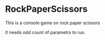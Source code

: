 # RockPaperScissors
This is a console game on rock paper scissors

It needs odd count of parametrs to run. 

